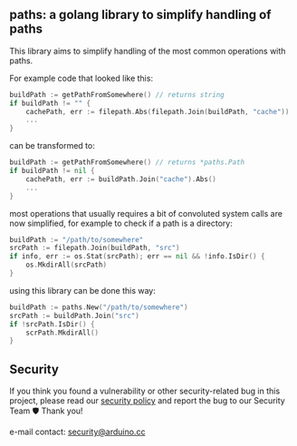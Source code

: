 ## paths: a golang library to simplify handling of paths

This library aims to simplify handling of the most common operations with paths.

For example code that looked like this:

```go
buildPath := getPathFromSomewhere() // returns string
if buildPath != "" {
	cachePath, err := filepath.Abs(filepath.Join(buildPath, "cache"))
	...
}
```

can be transformed to:

```go
buildPath := getPathFromSomewhere() // returns *paths.Path
if buildPath != nil {
	cachePath, err := buildPath.Join("cache").Abs()
	...
}
```

most operations that usually requires a bit of convoluted system calls are now simplified, for example to check if a path is a directory:

```go
buildPath := "/path/to/somewhere"
srcPath := filepath.Join(buildPath, "src")
if info, err := os.Stat(srcPath); err == nil && !info.IsDir() {
    os.MkdirAll(srcPath)
}
```

using this library can be done this way:

```go
buildPath := paths.New("/path/to/somewhere")
srcPath := buildPath.Join("src")
if !srcPath.IsDir() {
    scrPath.MkdirAll()
}
```

## Security

If you think you found a vulnerability or other security-related bug in this project, please read our
[security policy](https://github.com/arduino/go-paths-helper/security/policy) and report the bug to our Security Team 🛡️
Thank you!

e-mail contact: security@arduino.cc
